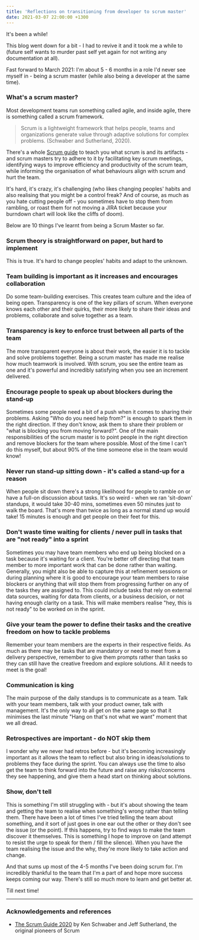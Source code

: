 ```yaml
---
title: 'Reflections on transitioning from developer to scrum master'
date: 2021-03-07 22:00:00 +1300
---
```


It's been a while!

This blog went down for a bit - I had to revive it and it took me a while to (future self wants to murder past self yet again for not writing any documentation at all).

Fast forward to March 2021: I'm about 5 - 6 months in a role I'd never see myself in - being a scrum master (while also being a developer at the same time).

### What's a scrum master?

Most development teams run something called agile, and inside agile, there is something called a scrum framework.

> Scrum is a lightweight framework that helps people, teams and organizations generate value through adaptive solutions for complex problems. (Schwaber and Sutherland, 2020).

There's a whole [Scrum guide](https://scrumguides.org/scrum-guide.html) to teach you what scrum is and its artifacts - and scrum masters try to adhere to it by facilitating key scrum meetings, identifying ways to improve
efficiency and productivity of the scrum team, while informing the organisation of what behaviours align with scrum and hurt the team.

It's hard, it's crazy, it's challenging (who likes changing peoples' habits and also realising that you might be a control freak? And of course,
as much as you hate cutting people off - you sometimes have to stop them from rambling,
or roast them for not moving a JIRA ticket because your burndown chart will look like the cliffs of doom).

Below are 10 things I've learnt from being a Scrum Master so far.

### Scrum theory is straightforward on paper, but hard to implement

This is true. It's hard to change peoples' habits and adapt to the unknown.

### Team building is important as it increases and encourages collaboration

Do some team-building exercises. This creates team culture and the idea of being open. Transparency is one of the key pillars of scrum. When
everyone knows each other and their quirks, their more likely to share their ideas and problems, collaborate and solve together as a team.

### Transparency is key to enforce trust between all parts of the team

The more transparent everyone is about their work, the easier it is to
tackle and solve problems together. Being a scrum master has made me realise
how much teamwork is involved. With scrum, you see the entire team as one and it's powerful
and incredibly satisfying when you see an increment delivered.

### Encourage people to speak up about blockers during the stand-up

Sometimes some people need a bit of a push when it comes to sharing their problems.
Asking "Who do you need help from?" is enough to spark them in the right direction. If they don't know, ask them to share their problem or "what is blocking you from moving forward?".
One of the main responsibilities of the scrum master is to point people in the right direction and remove blockers for the team where possible. Most of the time I can't do this myself, but about 90% of the time someone else in the team would know!

### Never run stand-up sitting down - it's called a stand-up for a reason

When people sit down there's a strong likelihood for people to ramble on or have a full-on discussion about tasks. It's so weird - when we ran 'sit-down' standups, it would take 30-40 mins, sometimes even 50 minutes just to walk the board. That's more than twice as long as a normal stand up would take! 15 minutes is enough and get people on their feet for this.

### Don't waste time waiting for clients / never pull in tasks that are "not ready" into a sprint

Sometimes you may have team members who end up being blocked on a task because it's waiting for a client. You're better off directing that team member to more important work that can be done rather than waiting. Generally, you might also be able to capture this at refinement sessions or during planning where it is good to encourage your team members to raise blockers or anything that will stop them from progressing further on any of the tasks they are assigned to. This could include tasks that rely on external data sources, waiting for data from clients, or a business decision, or not having enough clarity on a task. This will make members realise "hey, this is not ready" to be worked on in the sprint.

### Give your team the power to define their tasks and the creative freedom on how to tackle problems

Remember your team members are the experts in their respective fields. As much as there may be tasks that are mandatory or need to meet from a delivery perspective, remember to give them prompts rather than tasks so they can still have the creative freedom and explore solutions. All it needs to meet is the goal!

### Communication is king

The main purpose of the daily standups is to communicate as a team. Talk with your team members, talk with your product owner, talk with management. It's the only way to all get on the same page so that it minimises the last minute "Hang on that's not what we want" moment that we all dread.

### Retrospectives are important - do NOT skip them

I wonder why we never had retros before - but it's becoming increasingly important as it allows the team to reflect but also bring in ideas/solutions to problems they face during the sprint. You can always use the time to also get the team to think forward into the future and raise any risks/concerns they see happening, and give them a head start on thinking about solutions.

### Show, don't tell

This is something I'm still struggling with - but it's about showing the team and getting the team to realise when something's wrong rather than telling them. There have been a lot of times I've tried telling the team about something, and it sort of just goes in one ear out the other or they don't see the issue (or the point).
If this happens, try to find ways to make the team discover it themselves. This is something I hope to improve on (and attempt to resist the urge to speak for them / fill the silence). When you have the team realising the issue and the why, they're more likely to take action and change.

And that sums up most of the 4-5 months I've been doing scrum for. I'm incredibly thankful to the team that I'm a part of and hope more success keeps coming our way. There's still so much more to learn and get better at.

Till next time!

---

### Acknowledgements and references

- [The Scrum Guide 2020](https://scrumguides.org/scrum-guide.html) by Ken Schwaber and Jeff Sutherland, the original pioneers of Scrum

